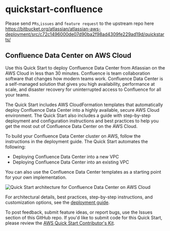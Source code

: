 # quickstart-confluence
Please send `PRs`,`issues` and `feature request` to the upstream repo here https://bitbucket.org/atlassian/atlassian-aws-deployment/src/c72c1496000de07d90ba2f98ad4309fe229ad19d/quickstarts/
## Confluence Data Center on AWS Cloud

Use this Quick Start to deploy Confluence Data Center from Atlassian on the AWS Cloud in less than 30 minutes. Confluence is team collaboration software that changes how modern teams work. Confluence Data Center is a self-managed solution that gives you high availability, performance at scale, and disaster recovery for uninterrupted access to Confluence for all your teams.

The Quick Start includes AWS CloudFormation templates that automatically deploy Confluence Data Center into a highly available, secure AWS Cloud environment. The Quick Start also includes a guide with step-by-step deployment and configuration instructions and best practices to help you get the most out of Confluence Data Center on the AWS Cloud.

To build your Confluence Data Center cluster on AWS, follow the instructions in the deployment guide. The Quick Start automates the following:

- Deploying Confluence Data Center into a new VPC
- Deploying Confluence Data Center into an existing VPC

You can also use the Confluence Data Center templates as a starting point for your own implementation.

![Quick Start architecture for Confluence Data Center on AWS Cloud](https://d0.awsstatic.com/partner-network/QuickStart/datasheets/confluence-on-aws-architecture.png)

For architectural details, best practices, step-by-step instructions, and customization options, see the [deployment guide](https://fwd.aws/kBpWN).

To post feedback, submit feature ideas, or report bugs, use the Issues section of this GitHub repo. If you'd like to submit code for this Quick Start, please review the [AWS Quick Start Contributor's Kit](https://aws-quickstart.github.io/).
